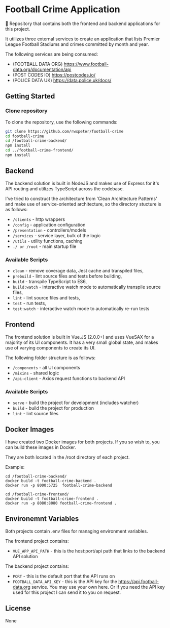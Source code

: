 # Football Crime Application

🤲 Repository that contains both the frontend and backend applications for this project.

It utilizes three external services to create an application that lists Premier League Football Stadiums and crimes committed by month and year.

The following services are being consumed: 

- (FOOTBALL DATA ORG) https://www.football-data.org/documentation/api
- (POST CODES IO) https://postcodes.io/
- (POLICE DATA UK) https://data.police.uk/docs/

## Getting Started

### Clone repository

To clone the repository, use the following commands:

```sh
git clone https://github.com/rwxpeter/football-crime
cd football-crime
cd /football-crime-backend/
npm install
cd ../football-crime-frontend/
npm install
```

## Backend
The backend solution is built in NodeJS and makes use of Express for it's API routing and utilizes TypeScript across the codebase.

I've tried to construct the architecture from 'Clean Architecture Patterns' and make use of service-oriented architecture, so the directory stucture is as follows:

- `/clients` - http wrappers
- `/config` - application configuration
- `/presentation` - controllers/models
- `/services` - service layer, bulk of the logic 
- `/utils` - utility functions, caching
- `./ or /root` - main startup file

### Available Scripts

- `clean` - remove coverage data, Jest cache and transpiled files,
- `prebuild` - lint source files and tests before building,
- `build` - transpile TypeScript to ES6,
- `build:watch` - interactive watch mode to automatically transpile source files,
- `lint` - lint source files and tests,
- `test` - run tests,
- `test:watch` - interactive watch mode to automatically re-run tests


## Frontend
The frontend solution is built in Vue.JS (2.0.0+) and uses VueSAX for a majority of its UI components. It has a very small global state, and makes use of varying components to create its UI.

The following folder structure is as follows: 
- `/components` - all UI components
- `/mixins` - shared logic
- `/api-client` - Axios request functions to backend API

### Available Scripts
- `serve` - build the project for development (includes watcher)
- `build` - build the project for production
- `lint` - lint source files

## Docker Images

I have created two Docker images for both projects. If you so wish to, you can build these images in Docker.

They are both located in the /root directory of each project. 

Example: 

```
cd /football-crime-backend/
docker build -t football-crime-backend .
docker run -p 8000:5725  football-crime-backend

cd /football-crime-frontend/
docker build -t football-crime-frontend .
docker run -p 8080:8080 football-crime-frontend .
```

## Environemnt Variables

Both projects contain .env files for managing environment variables.

The frontend project contains:
- `VUE_APP_API_PATH` - this is the host:port/api path that links to the backend API solution

The backend project contains: 
- `PORT` - this is the default port that the API runs on 
- `FOOTBALL_DATA_API_KEY` - this is the API key for the https://api.football-data.org service. You may use your own here. Or if you need the API key used for this project I can send it to you on request.

## License

None
